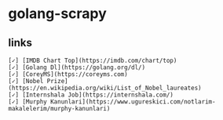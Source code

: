 # golang-scrapy

## links
    [✓] [IMDB Chart Top](https://imdb.com/chart/top)
    [✓] [Golang Dl](https://golang.org/dl/)
    [✓] [CoreyMS](https://coreyms.com)
    [✓] [Nobel Prize](https://en.wikipedia.org/wiki/List_of_Nobel_laureates)
    [✓] [Internshala Job](https://internshala.com/)
    [✓] [Murphy Kanunlari](https://www.ugureskici.com/notlarim-makalelerim/murphy-kanunlari)